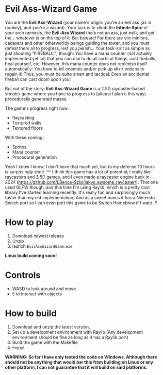 # Evil Ass-Wizard Game

You are the **Evil Ass-Wizard** (your name's origin: you're an evil ass [as in donkey], and you're a wizard). Your task is to climb the **Infinite Spire** of your arch nemesis, the **Evil-Ass Wizard** (he's not an ass, just evil), and get the... whatever is on the top of it.
But beware! For there are vile minions, cadavers and other otherworldy beings guiding the tower, and you must defeat them all to progress, lest you perish...
Your task isn't as simple as just shouting "FIREBALL!", though: You have a mana counter (not actually implemented yet lol) that you can use to do all sorts of things: cast fireballs, heal yourself, etc.
However, this mana counter does not replenish itself automatically: You have to kill enemies and/or pick up elixir potions to regain it! Thus, you must be quite smart and tactical: Even an accidental fireball can cast doom upon you!

But out of the story: **Evil Ass-Wizard Game** is a 2.5D raycaster-based shooter game where you have to progress to (atleast I plan it this way) procedurally generated mazes.

The game's progress right now:
- Raycasting
- Textured walls
- Textured floors

With these coming:
- Sprites
- Mana counter
- Procedural generation

Yeah I know I know, I don't have that much yet, but to my defense 10 hours is surprisingly short '^^
I think this game has a lot of potential; I really like raycasters and 2.5D games, and I even made a raycaster engine back in 2024 (https://github.com/LBence-Szixi/lakys_awsome_raycaster/).
That one used GLFW though, and this time I'm using Raylib, which is a pretty cool library I've started learning recently. It's really fun and surprisingly much faster than my old implementation;
And as a sweet bonus it has a Nintendo Switch port so I can even port this game to be Switch Homebrew if I want :P

# How to play
1. Download newest release
2. Unzip
3. launch `EvilAssWizardGame.exe`

**Linux build coming soon!**

# Controls

- WASD to look around and move
- E to interact with objects

# How to build
1. Download and unzip the latest version.
2. Set up a development environment with Raylib (Any development environment should be fine as long as it has a Raylib port)
3. Build the game with the Makefile
4. Enjoy!

**WARNING: So far I have only tested the code on Windows. Although there should not be anything that would bar this from building on Linux or any other platform, I can not guarantee that it will build on said platforms.**
